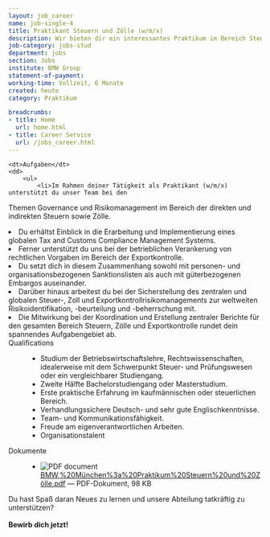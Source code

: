 ```yaml
---
layout: job_career
name: job-single-4
title: Praktikant Steuern und Zölle (w/m/x) 
description: Wir bieten dir ein interessantes Praktikum im Bereich Steuern und Zölle mit dem Fokus auf Governance und Risikomanagement.
job-category: jobs-stud
department: jobs
section: Jobs
institute: BMW Group
statement-of-payment: 
working-time: Vollzeit, 6 Monate
created: heute
category: Praktikum

breadcrumbs:
- title: Home
  url: home.html
- title: Career Service
  url: /jobs_career.html
---
```


<dl>

	<dt>Aufgaben</dt>
	<dd>
		<ul>
			<li>Im Rahmen deiner Tätigkeit als Praktikant (w/m/x) unterstützt du unser Team bei den
Themen Governance und Risikomanagement im Bereich der direkten und indirekten
Steuern sowie Zölle.</li>
<li>Du erhältst Einblick in die Erarbeitung und Implementierung eines globalen Tax and
Customs Compliance Management Systems.</li>
<li>Ferner unterstützt du uns bei der betrieblichen Verankerung von rechtlichen Vorgaben
im Bereich der Exportkontrolle.</li>
<li>Du setzt dich in diesem Zusammenhang sowohl mit personen- und
organisationsbezogenen Sanktionslisten als auch mit güterbezogenen Embargos
auseinander.</li>
<li>Darüber hinaus arbeitest du bei der Sicherstellung des zentralen und globalen Steuer-,
Zoll und Exportkontrollrisikomanagements zur weltweiten Risikoidentifikation,
-beurteilung und -beherrschung mit.</li>
<li>Die Mitwirkung bei der Koordination und Erstellung zentraler Berichte für den gesamten
Bereich Steuern, Zölle und Exportkontrolle rundet dein spannendes Aufgabengebiet ab.</li>
		</ul>
	</dd>
	<dt>Qualifications</dt>
	<dd>
		<ul>
			<li>Studium der Betriebswirtschaftslehre, Rechtswissenschaften, idealerweise mit dem
Schwerpunkt Steuer- und Prüfungswesen oder ein vergleichbarer Studiengang.</li>
<li>Zweite Hälfte Bachelorstudiengang oder Masterstudium.</li>
<li>Erste praktische Erfahrung im kaufmännischen oder steuerlichen Bereich.</li>
<li>Verhandlungssichere Deutsch- und sehr gute Englischkenntnisse.</li>
<li>Team- und Kommunikationsfähigkeit.</li>
<li>Freude am eigenverantwortlichen Arbeiten.</li>
<li>Organisationstalent</li>
		</ul>
	</dd>
	<dt>Dokumente</dt>
	<dd>
		<ul>
			<li><img src="https://staging.cms5a.syslab.com//++resource++mimetype.icons/pdf.png" alt="PDF document" title="LRT++WM+13+-FZ+SPACE_Strukturen_AF_DTEC.Bw.pdf">
	        <a href="https://staging.cms5a.syslab.com/stellenausschreibungen/synced-jobs/2020/wissenschaftliche-mitarbeiterin-wissenschaftlicher-mitarbeiter-m-w-d-forschungsprojekt-seranis/view/++widget++form.widgets.attachment/@@download/LRT%2B%2BWM%2B13%2B-FZ%2BSPACE_Strukturen_AF_DTEC.Bw.pdf">BMW,%20München%3a%20Praktikum%20Steuern%20und%20Zölle.pdf</a>
	        <span class="discreet"> —
	            PDF-Dokument,
	            98 KB
	        </span></li>
	    </ul>
	</dd>
</dl>


<p>
Du hast Spaß daran Neues zu lernen und unsere Abteilung tatkräftig zu unterstützen?<br /><br />
<strong>Bewirb dich jetzt!</strong></p>

